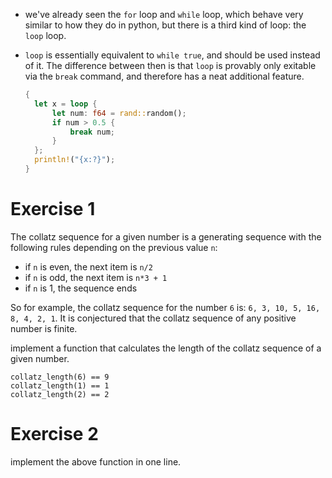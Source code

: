 * we've already seen the `for` loop and `while` loop, which behave very similar to how they do in python, but there is a third kind of loop: the `loop` loop.
* `loop` is essentially equivalent to `while true`, and should be used instead of it. The difference between then is that `loop` is provably only exitable via the `break` command, and therefore has a neat additional feature.

  ```rust
  {
    let x = loop {
        let num: f64 = rand::random();
        if num > 0.5 {
            break num;
        }
    };
    println!("{x:?}");
  }
  ```

# Exercise 1
The collatz sequence for a given number is a generating sequence with the following rules depending on the previous value `n`:
* if `n` is even, the next item is `n/2`
* if `n` is odd, the next item is `n*3 + 1`
* if `n` is 1, the sequence ends

So for example, the collatz sequence for the number `6` is: `6, 3, 10, 5, 16, 8, 4, 2, 1`. It is conjectured that the collatz sequence of any positive number is finite.

implement a function that calculates the length of the collatz sequence of a given number.

```
collatz_length(6) == 9
collatz_length(1) == 1
collatz_length(2) == 2
```

# Exercise 2
implement the above function in one line.